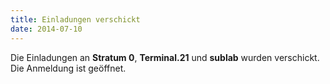 ```yaml
---
title: Einladungen verschickt
date: 2014-07-10
---
```

Die Einladungen an **Stratum 0**, **Terminal.21** und **sublab** wurden verschickt. Die Anmeldung ist geöffnet.
